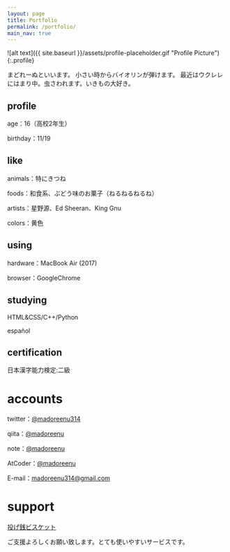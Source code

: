 ```yaml
---
layout: page
title: Portfolio
permalink: /portfolio/
main_nav: true
---
```

![alt text]({{ site.baseurl }}/assets/profile-placeholder.gif "Profile Picture"){:.profile}

まどれーぬといいます。
小さい時からバイオリンが弾けます。 最近はウクレレにはまり中。虫さわれます。いきもの大好き。

## profile
age：16（高校2年生）

birthday：11/19

## like
animals：特にきつね

foods：和食系、ぶどう味のお菓子（ねるねるねるね）

artists：星野源、Ed Sheeran、King Gnu

colors：黄色

## using
hardware：MacBook Air (2017)

browser：GoogleChrome

## studying
HTML&CSS/C++/Python

español

## certification
日本漢字能力検定:二級

# accounts
twitter：[@madoreenu314](https://twitter.com/madoreenu314)

qiita：[@madoreenu](https://qiita.com/madoreenu)

note：[@madoreenu](https://note.mu/madoreenu)

AtCoder：[@madoreenu](https://atcoder.jp/users/madoreenu)

E-mail：madoreenu314@gmail.com

# support
[投げ銭ビスケット](https://bis-cuit.jp/madoreenu314)

ご支援よろしくお願い致します。とても使いやすいサービスです。
